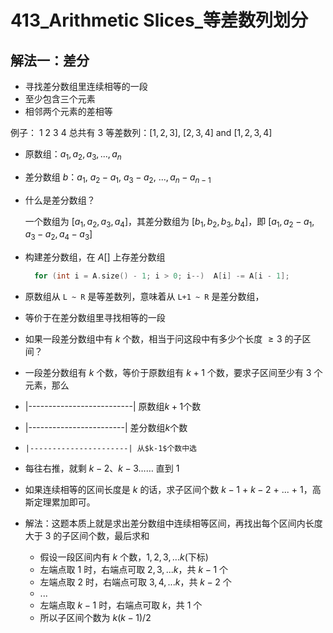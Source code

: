 # 413_Arithmetic Slices_等差数列划分

## 解法一：差分

- 寻找差分数组里连续相等的一段
- 至少包含三个元素
- 相邻两个元素的差相等

例子：
$1 \ 2 \ 3 \ 4$ 总共有 $3$ 等差数列：$[1, 2, 3]$, $[2, 3, 4]$ and $[1, 2, 3, 4]$

- 原数组：$a_{1}, a_{2}, a_{3}, ..., a_{n}$
- 差分数组 $b$：$a_{1}, \ a_{2} - a_{1}, \ a_{3} - a_{2}, \ ..., a_{n} - a_{n-1}$

- 什么是差分数组？

    一个数组为 $[a_{1}, a_{2}, a_{3}, a_{4}]$，其差分数组为 $[b_{1}, b_{2}, b_{3}, b_{4}]$，即 $[a_{1}, a_{2} - a_{1}, a_{3} - a_{2}, a_{4} - a_{3}]$

- 构建差分数组，在 $A[]$ 上存差分数组
  
  ```cpp
    for (int i = A.size() - 1; i > 0; i--)  A[i] -= A[i - 1];
  ```

- 原数组从 `L ~ R` 是等差数列，意味着从 `L+1 ~ R` 是差分数组，
- 等价于在差分数组里寻找相等的一段
- 如果一段差分数组中有 $k$ 个数，相当于问这段中有多少个长度 $\ge 3$ 的子区间？
- 一段差分数组有 $k$ 个数，等价于原数组有 $k+1$ 个数，要求子区间至少有 $3$ 个元素，那么
- |--------------------------| 原数组$k+1$个数
-   |------------------------| 差分数组$k$个数
-     |----------------------| 从$k-1$个数中选
- 每往右推，就剩 $k-2$、$k-3$…… 直到 $1$
- 如果连续相等的区间长度是 $k$ 的话，求子区间个数 $k-1$ + $k-2$ + ... + $1$，高斯定理累加即可。


- 解法：这题本质上就是求出差分数组中连续相等区间，再找出每个区间内长度大于 $3$ 的子区间个数，最后求和
    - 假设一段区间内有 $k$ 个数，$1,2,3,...k$(下标)
    - 左端点取 $1$ 时，右端点可取 $2,3,...k$，共 $k-1$ 个
    - 左端点取 $2$ 时，右端点可取 $3,4,...k$，共 $k-2$ 个
    - ...
    - 左端点取 $k-1$ 时，右端点可取 $k$，共 $1$ 个
    - 所以子区间个数为 $k(k-1)/2$
